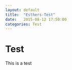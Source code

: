 ```yaml
---
layout: default
title:  "Esthers-Test"
date:   2015-08-12 17:50:00
categories: Test
---
```


Test
====

This is a test
